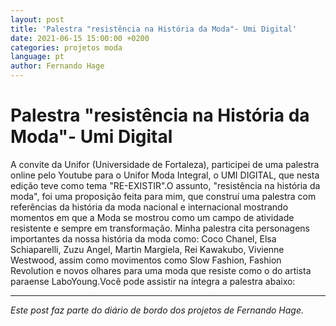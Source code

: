 ```yaml
---
layout: post
title: 'Palestra "resistência na História da Moda"- Umi Digital'
date: 2021-06-15 15:00:00 +0200
categories: projetos moda
language: pt
author: Fernando Hage
---
```


# Palestra "resistência na História da Moda"- Umi Digital

A convite da Unifor (Universidade de Fortaleza), participei de uma palestra online pelo Youtube para o Unifor Moda Integral, o UMI DIGITAL, que nesta edição teve como tema "RE-EXISTIR".O assunto, "resistência na história da moda", foi uma proposição feita para mim, que construí uma palestra com referências da história da moda nacional e internacional mostrando momentos em que a Moda se mostrou como um campo de atividade resistente e sempre em transformação. Minha palestra cita personagens importantes da nossa história da moda como: Coco Chanel, Elsa Schiaparelli, Zuzu Angel, Martin Margiela, Rei Kawakubo, Vivienne Westwood, assim como movimentos como Slow Fashion, Fashion Revolution e novos olhares para uma moda que resiste como o do artista paraense LaboYoung.Você pode assistir na íntegra a palestra abaixo:

---

*Este post faz parte do diário de bordo dos projetos de Fernando Hage.*